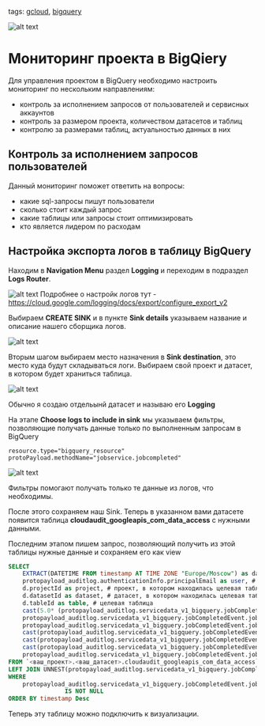 <!-- добавляем не больше трёх тегов -->
tags:
[gcloud](https://github.com/search?q=user%3Abaikulov+repo%3Abaikulov%2Finstructions+tags%3A+gcloud+in%3Afile&type=code),
[bigquery](https://github.com/search?q=user%3Abaikulov+repo%3Abaikulov%2Finstructions+tags%3A+bigquery+in%3Afile&type=code)

<!-- добавляем картинку -->
![alt text](https://github.com/baikulov/instructions/blob/master/images/test_image.png)

# Мониторинг проекта в BigQiery

Для управления проектом в BigQuery необходимо настроить мониторинг по нескольким направлениям:
- контроль за исполнением запросов от пользователей и сервисных аккаунтов
- контроль за размером проекта, количеством датасетов и таблиц
- контролю за размерами таблиц, актуальностью данных в них


## Контроль за исполнением запросов пользователей

Данный мониторинг поможет ответить на вопросы:
- какие sql-запросы пишут пользователи
- сколько стоит каждый запрос
- какие таблицы или запросы стоит оптимизировать
- кто является лидером по расходам

## Настройка экспорта логов в таблицу BigQuery

Находим в **Navigation Menu** раздел **Logging** и переходим в подраздел **Logs Router**.
<!-- картинка -->
![alt text](https://github.com/baikulov/instructions/blob/master/images/start_logging_bq.jpg)
Подробнее о настройк логов тут - https://cloud.google.com/logging/docs/export/configure_export_v2



Выбираем **CREATE SINK** и в пункте **Sink details** указываем название и описание нашего сборщика логов.
<!-- картинка -->
![alt text](https://github.com/baikulov/instructions/blob/master/images/sink_details.jpg)


Вторым шагом выбираем место назначения в **Sink destination**, это место куда будут складываться логи. Выбираем свой проект и датасет, в котором будет храниться таблица.
<!-- картинка -->
![alt text](https://github.com/baikulov/instructions/blob/master/images/sink_destionation.jpg)

Обычно я создаю отдельынй датасет и называю его **Logging**


На этапе **Choose logs to include in sink** мы указываем фильтры, позволяющие получать данные только по выполненным запросам в BigQuery

```
resource.type="bigquery_resource"
protoPayload.methodName="jobservice.jobcompleted"
```
<!-- картинка -->
![alt text](https://github.com/baikulov/instructions/blob/master/images/choose_logs.jpg)

Фильтры помогают получать только те данные из логов, что необходимы.


После этого сохраняем наш Sink. Теперь в указанном вами датасете появится таблица **cloudaudit_googleapis_com_data_access** с нужными данными.


Последним этапом пишем запрос, позволяющий получить из этой таблицы нужные данные и сохраняем его как view

```sql
SELECT
    EXTRACT(DATETIME FROM timestamp AT TIME ZONE "Europe/Moscow") as datetime, # время выполнения запроса
	protopayload_auditlog.authenticationInfo.principalEmail as user, # аккаунт,совершивший запрос
    d.projectId as project, # проект, в котором находилась целевая таблица
    d.datasetId as dataset, # датасет, в котором находилась целевая таблица
    d.tableId as table, # целевая таблица
    cast(5.0* (protopayload_auditlog.servicedata_v1_bigquery.jobCompletedEvent.job.jobStatistics.totalProcessedBytes / 1000000000000) as numeric) as queryCostInUSD, # стоимость запроса в долларах из прайса 5$ за 1Tb
    protopayload_auditlog.servicedata_v1_bigquery.jobCompletedEvent.job.jobStatistics.totalBilledBytes, # кол-во оплачиваемых байт
    protopayload_auditlog.servicedata_v1_bigquery.jobCompletedEvent.job.jobStatistics.totalProcessedBytes, # кол-во прочитанных байт
    cast(protopayload_auditlog.servicedata_v1_bigquery.jobCompletedEvent.job.jobStatistics.totalProcessedBytes / 1000000 as numeric) as processed_mb, # кол-во прочитанных мегабайт
    cast(protopayload_auditlog.servicedata_v1_bigquery.jobCompletedEvent.job.jobStatistics.totalProcessedBytes / 1000000000 as numeric) as processed_gb, # кол-во прочитанных гигабайт
    cast(protopayload_auditlog.servicedata_v1_bigquery.jobCompletedEvent.job.jobStatistics.totalProcessedBytes / 1000000000000 as numeric) as processed_tb, # кол-во прочитанных террабайт
    protopayload_auditlog.servicedata_v1_bigquery.jobCompletedEvent.job.jobConfiguration.query.query # текст запроса
FROM `<ваш_проект>.<ваш_датасет>.cloudaudit_googleapis_com_data_access`
LEFT JOIN UNNEST(protopayload_auditlog.servicedata_v1_bigquery.jobCompletedEvent.job.jobStatistics.referencedTables) as d
WHERE 
	protopayload_auditlog.servicedata_v1_bigquery.jobCompletedEvent.job.jobStatistics.totalProcessedBytes 
				IS NOT NULL
ORDER BY timestamp Desc
```

Теперь эту таблицу можно подключить к визуализации.

<!--
### Контроль за размером таблиц и актуальностью данных в них

Для создания постоянной таблицы с метаданными по проекту необходимо выполнить следующий запрос:

```sql
# создаём переменные. Первую в качестве массива, чтобы потом применить к ней OFFSET
DECLARE
  schemas ARRAY<string>;
DECLARE
  query string;

# устанавливаем значения переменных. В качестве переменной schemas ставим результат запроса. А в качестве query выбираем первое значение из schemas
SET
  schemas = ARRAY(
  SELECT
    STRING_AGG( CONCAT("select * from `<your_project>.", schema_name, ".__TABLES__` "), "union all \n")
  FROM
    `<your_project>`.INFORMATION_SCHEMA.SCHEMATA);

SET
  query = schemas[OFFSET(0)];

# выполняем DDL для перезаписи таблицы. Выполняем весь запрос по расписанию и получаем актуальную таблицу
EXECUTE IMMEDIATE CONCAT("CREATE OR REPLACE TABLE `<your_project>.<example_dataset>.<your_table>` AS ", query);
```

Выполняем этот запрос и получаем результирующую таблицу с полями:
- **project_id**. Название проекта
- **dataset_id**. Название датасета
- **table_id**. Название таблицы
- **creation_time**. Время создания таблицы(timestamp формат)
- **last_modified_time**. Время последнего изменения таблицы(timestamp формат)
- **row_count**. Количество строк в таблице
- **size_bytes**. Размер таблицы в байтах
- **type**. Тип таблицы(table, view и т.д.)

Данную таблицу можно подключить к визуализации

### ERD-диаграмма слоя витрин

Для построения такой диаграммы быстро и без особых затрат надо воспользоваться кодом

```
SELECT
 table_name, ddl
FROM
 `<your_project>`.<dataset>.INFORMATION_SCHEMA.TABLES
```
Он вернёт DDL-таблиц в датасете, который потом можно импортировать в любой ERD-диаграммер(с предварительной обработкой из-за разницы в схемах данных)
-->